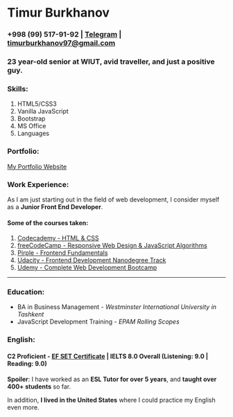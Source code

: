 # Timur Burkhanov
### +998 (99) 517-91-92 | [Telegram](https://t.me/rolling_scopes) | timurburkhanov97@gmail.com
### 23 year-old senior at WIUT, avid traveller, and just a positive guy.
### Skills:
1. HTML5/CSS3
1. Vanilla JavaScript
1. Bootstrap
1. MS Office
1. Languages

### Portfolio:
[My Portfolio Website](https://timur.netlify.app/)

### Work Experience:
As I am just starting out in the field of web development, I consider myself as a **Junior Front End Developer**. 
#### Some of the courses taken: 
1. [Codecademy - HTML & CSS](https://www.codecademy.com/profiles/web0043139858)
1. [freeCodeCamp - Responsive Web Design & JavaScript Algorithms](https://www.freecodecamp.org/fcc0d1f2b4c-124a-4462-a594-d09fb9966f93)
1. [Pirple - Frontend Fundamentals](https://www.credential.net/c3a2ec4f-86a4-4233-9ee2-fba8fdb335c5#gs.gjwo5q)
1. [Udacity - Frontend Development Nanodegree Track](https://www.udacity.com/course/front-end-web-developer-nanodegree--nd0011)
1. [Udemy - Complete Web Development Bootcamp](https://www.udemy.com/course/the-complete-web-development-bootcamp/)
***
### Education:
* BA in Business Management - *Westminster International University in Tashkent*
* JavaScript Development Training - *EPAM Rolling Scopes*

### English:
#### C2 Proficient - [EF SET Certificate](https://www.efset.org/cert/pHDBni) | IELTS 8.0 Overall (Listening: 9.0 | Reading: 9.0)
**Spoiler**: I have worked as an **ESL Tutor for over 5 years**, and **taught over 400+ students** so far. 

In addition, **I lived in the United States** where I could practice my English even more.

